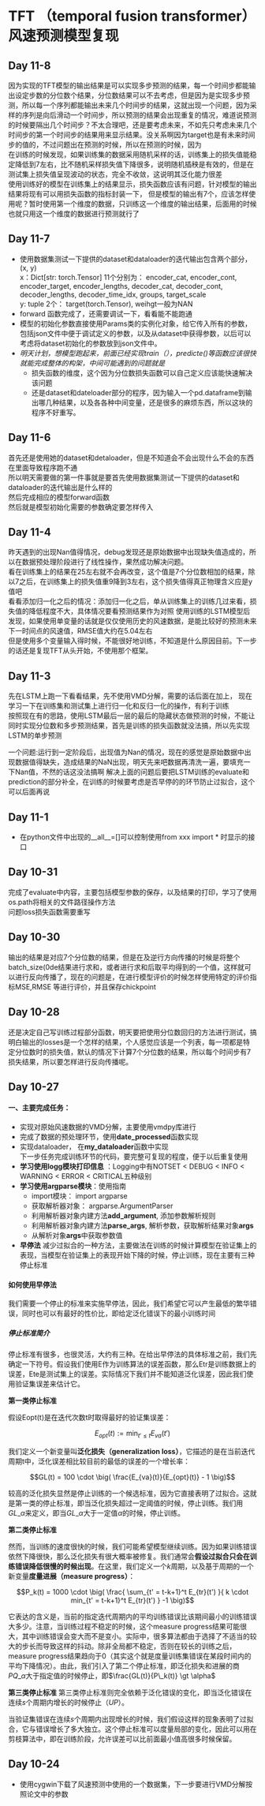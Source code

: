 # TFT （temporal fusion transformer） 风速预测模型复现
## Day 11-8
因为实现的TFT模型的输出结果是可以实现多步预测的结果，每一个时间步都能输出设定步数的分位数个结果，分位数结果可以不去考虑，但是因为是实现多步预测，所以每一个序列都能输出未来几个时间步的结果，这就出现一个问题，因为采样的序列是向后滑动一个时间步，所以预测的结果会出现重复的情况，难道说预测的时候要隔出几个时间步？不太合理吧，还是要考虑未来，不如先只考虑未来几个时间步的第一个时间步的结果用来显示结果。没关系啊因为target也是有未来时间步的值的，不过问题出在预测的时候，所以在预测的时候，因为<br>
在训练的时候发现，如果训练集的数据采用随机采样的话，训练集上的损失值能稳定降低到7左右，比不随机采样损失值下降很多，说明随机插秧是有效的，但是在测试集上损失值呈现波动的状态，完全不收敛，这说明其泛化能力很差<br>
使用训练好的模型在训练集上的结果显示，损失函数应该有问题，针对模型的输出结果将现有可以用损失函数的指标封装一下， 但是模型的输出有7个，应该怎样使用呢？暂时使用第一个维度的数据，只训练这一个维度的输出结果，后面用的时候也就只用这一个维度的数据进行预测就行了
## Day 11-7
* 使用数据集测试一下提供的dataset和dataloader的迭代输出包含两个部分，(x, y)<br>
x：Dict[str: torch.Tensor] 11个分别为：
encoder_cat, encoder_cont, encoder_target, encoder_lengths, decoder_cat, decoder_cont, decoder_lengths, decoder_time_idx,
groups, target_scale<br>
y: tuple 2个：
target(torch.Tensor), weihgt一般为NAN
* forward 函数完成了，还需要调试一下，看看能不能跑通
* 模型的初始化参数直接使用Params类的实例化对象，给它传入所有的参数，包括json文件中便于调试定义的参数，以及从dataset中获得参数，以后可以考虑将dataset初始化的参数放到json文件中。
* *明天计划，想模型跑起来，前面已经实现train（），predicte()等函数应该很快就能完成整体的构架，中间可能遇到的问题就是<br>*
  * 损失函数的维度，这个因为分位数损失函数可以自己定义应该能快速解决该问题
  * 还是dataset和dateloader部分的程序，因为输入一个pd.dataframe到输出哪几种结果，以及各各种中间变量，还是很多的麻烦东西，所以这块的程序不好重写。
## Day 11-6
首先还是使用她的dataset和detaloader，但是不知道会不会出现什么不会的东西在里面导致程序跑不通<br>
所以明天需要做的第一件事就是要首先使用数据集测试一下提供的dataset和dataloader的迭代输出是什么样的<br>
然后完成相应的模型forward函数<br>
然后就是模型初始化需要的参数确定要怎样传入
## Day 11-4
昨天遇到的出现Nan值得情况，debug发现还是原始数据中出现缺失值造成的，所以在数据预处理阶段进行了线性操作，果然成功解决问题。<br>
看在训练集上的结果在25左右就不会再改变，这个值是7个分位数相加的结果，除以7之后，在训练集上的损失值重9降到3左右，这个损失值得真正物理含义应是y值吧<br>
看看添加归一化之后的情况：添加归一化之后，单从训练集上的训练几过来看，损失值的降低程度不大，具体情况要看预测结果作为对照
使用训练的LSTM模型后发现，如果使用单变量的话就是仅仅使用历史的风速数据，是能比较好的预测未来下一时间点的风速值，RMSE值大约在5.04左右<br>
但是使用多个变量输入得时候，不能很好地训练，不知道是什么原因目前。下一步的话还是复现TFT从头开始，不使用那个框架。
## Day 11-3
先在LSTM上跑一下看看结果，先不使用VMD分解，需要的话后面在加上， 现在学习一下在训练集和测试集上进行归一化和反归一化的操作，有利于训练<br>
按照现在有的思路，使用LSTM最后一层的最后的隐藏状态做预测的时候，不能让同时实现分位数和多步预测结果，首先是训练的损失函数就没法搞，所以先实现LSTM的单步预测<br>

一个问题:运行到一定阶段后，出现值为Nan的情况，现在的感觉是原始数据中出现数据值得缺失，造成结果的NaN出现，明天先来吧数据再清洗一遍，要填充一下Nan值，不然的话这没法搞啊
解决上面的问题后要把LSTM训练的evaluate和prediction的部分补全，在训练的时候要考虑是否早停的的环节防止过拟合，这个可以后面再说

## Day 11-1
* 在python文件中出现的__all__=[]可以控制使用from xxx import * 时显示的接口
## Day 10-31
完成了evaluate中内容，主要包括模型参数的保存，以及结果的打印，学习了使用os.path将相关的文件路径操作方法<br>
问题loss损失函数需要重写
## Day 10-30
输出的结果是对应7个分位数的结果，但是在及逆行方向传播的时候是将整个batch_size(0de结果进行求和，或者进行求和后取平均得到的一个值，这样就可以进行反向传播了，现在的问题是，在进行模型评价的时候怎样使用特定的评价指标MSE,RMSE 等进行评价，并且保存chickpoint
## Day 10-28
还是决定自己写训练过程部分函数，明天要把使用分位数回归的方法进行测试，搞明白输出的losses是一个怎样的结果，个人感觉应该是一个列表，每一项都是特定分位数时的损失值，默认的情况下计算7个分位数的结果，所以每个时间步有7损失结果，所以要怎样进行反向传播呢。
## Day 10-27
#### 一、主要完成任务：
* 实现对原始风速数据的VMD分解，主要使用vmdpy库进行
* 完成了数据的预处理环节，使用**date_processed**函数实现
* 实现dataloader， 在**my_dataloader**函数中实现<br>
下一步任务完成训练环节的代码，要完整可复现的程度，便于以后重复使用<br>
* **学习使用logg模块打印信息** ：Logging中有NOTSET < DEBUG < INFO < WARNING < ERROR < CRITICAL五种级别
* **学习使用argparse模块**：使用指南
  * import模块： import argparse
  * 获取解析器对象： argparse.ArgumentParser
  * 利用解析器对象内建方法**add_argument**, 添加参数解析规则
  * 利用解析器对象内建方法**parse_args**, 解析参数，获取解析结果对象**args**
  * 从解析对象**args**中获取参数值
* **早停法** 减少过拟合的一种方法，主要做法在训练的时候计算模型在验证集上的表现，当模型在验证集上的表现开始下降的时候，停止训练，现在主要有三种停止标准
#### 如何使用早停法
我们需要一个停止的标准来实施早停法，因此，我们希望它可以产生最低的繁华错误，同时也可以有最好的性价比，即给定泛化错误下的最小训练时间
##### 停止标准简介
停止标准有很多，也很灵活，大约有三种。在给出早停法的具体标准之前，我们先确定一下符号。假设我们使用E作为训练算法的误差函数，那么Etr是训练数据上的误差，Ete是测试集上的误差。实际情况下我们并不能知道泛化误差，因此我们使用验证集误差来估计它。

**第一类停止标准**

假设Eopt(t)是在迭代次数t时取得最好的验证集误差：

```math
E_{opt}(t) := \text{min}_{t'\leq t}E_{va}(t')
```

我们定义一个新变量叫**泛化损失（generalization loss）**，它描述的是在当前迭代周期t中，泛化误差相比较目前的最低的误差的一个增长率：

```math
GL(t) = 100 \cdot \big( \frac{E_{va}(t)}{E_{opt}(t)} - 1 \big)
```

较高的泛化损失显然是停止训练的一个候选标准，因为它直接表明了过拟合。这就是第一类的停止标准，即当泛化损失超过一定阈值的时候，停止训练。我们用$GL\_{\alpha}$来定义，即当$GL\_{\alpha}$大于一定值$\alpha$的时候，停止训练。

**第二类停止标准**

然而，当训练的速度很快的时候，我们可能希望模型继续训练。因为如果训练错误依然下降很快，那么泛化损失有很大概率被修复。我们通常会**假设过拟合只会在训练错误降低很慢的时候出现**。在这里，我们定义一个$k$周期，以及基于周期的一个新变量**度量进展（measure progress）**：

```math
P_k(t) = 1000 \cdot \big( \frac{ \sum_{t' = t-k+1}^t E_{tr}(t') }{ k \cdot min_{t' = t-k+1}^t E_{tr}(t') } -1 \big)
```

它表达的含义是，当前的指定迭代周期内的平均训练错误比该期间最小的训练错误大多少。注意，当训练过程不稳定的时候，这个measure progress结果可能很大，其中训练错误会变大而不是变小。实际中，很多算法都由于选择了不适当的较大的步长而导致这样的抖动。除非全局都不稳定，否则在较长的训练之后，measure progress结果趋向于0（其实这个就是度量训练集错误在某段时间内的平均下降情况）。由此，我们引入了第二个停止标准，即泛化损失和进展的商$PQ\_{\alpha}$大于指定值的时候停止，即$\frac{GL(t)}{P\_k(t)} \gt \alpha$

**第三类停止标准**
第三类停止标准则完全依赖于泛化错误的变化，即当泛化错误在连续$s$个周期内增长的时候停止（$UP$）。

当验证集错误在连续$s$个周期内出现增长的时候，我们假设这样的现象表明了过拟合，它与错误增长了多大独立。这个停止标准可以度量局部的变化，因此可以用在剪枝算法中，即在训练阶段，允许误差可以比前面最小值高很多时候保留。
## Day 10-24
* 使用cygwin下载了风速预测中使用的一个数据集，下一步要进行VMD分解按照论文中的参数
